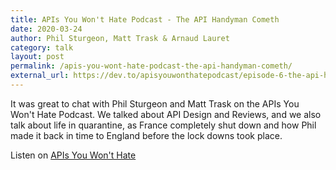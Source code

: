 ```yaml
---
title: APIs You Won't Hate Podcast - The API Handyman Cometh 
date: 2020-03-24
author: Phil Sturgeon, Matt Trask & Arnaud Lauret
category: talk
layout: post
permalink: /apis-you-wont-hate-podcast-the-api-handyman-cometh/
external_url: https://dev.to/apisyouwonthatepodcast/episode-6-the-api-handyman-cometh
---
```


It was great to chat with Phil Sturgeon and Matt Trask on the APIs You Won't Hate Podcast. We talked about API Design and Reviews, and we also talk about life in quarantine, as France completely shut down and how Phil made it back in time to England before the lock downs took place.
<!--more-->
Listen on [APIs You Won't Hate]({{page.external_url}})